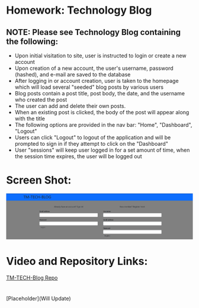 # Homework: Technology Blog
## NOTE: Please see Technology Blog containing the following:

*  Upon initial visitation to site, user is instructed to login or create a new account
*  Upon creation of a new account, the user's username, password (hashed), and e-mail are saved to the database
*  After logging in or account creation, user is taken to the homepage which will load several "seeded" blog posts by various users
*  Blog posts contain a post title, post body, the date, and the username who created the post
*  The user can add and delete their own posts.
*  When an existing post is clicked, the body of the post will appear along with the title
*  The following options are provided in the nav bar: "Home", "Dashboard", "Logout"
*  Users can click "Logout" to logout of the application and will be prompted to sign in if they attempt to click on the "Dashboard"
*  User "sessions" will keep user logged in for a set amount of time, when the session time expires, the user will be logged out

# Screen Shot:  

![Preview](https://github.com/T0930/TECH-Blog/blob/main/images/tbs.png?raw=true)

# Video and Repository Links:
[TM-TECH-Blog Repo](https://github.com/T0930/TECH-Blog)
#
[Placeholder](Will Update)